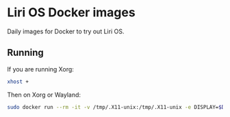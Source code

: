 Liri OS Docker images
=====================

Daily images for Docker to try out Liri OS.

## Running

If you are running Xorg:

```sh
xhost +
```

Then on Xorg or Wayland:

```sh
sudo docker run --rm -it -v /tmp/.X11-unix:/tmp/.X11-unix -e DISPLAY=$DISPLAY -e WAYLAND_DISPLAY=$WAYLAND_DISPLAY --device=/dev/dri/card0:/dev/dri/card0 --device=/dev/dri/controlD64:/dev/dri/controlD64 --device=/dev/dri/renderD128:/dev/dri/renderD128 lirios/unstable
```
